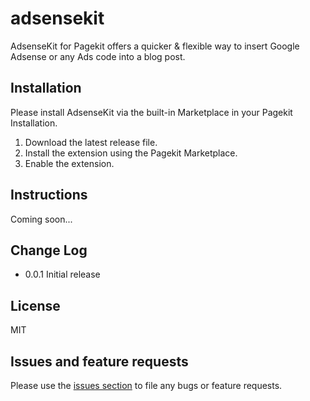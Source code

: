 # adsensekit
AdsenseKit for Pagekit offers a quicker &amp; flexible way to insert Google Adsense or any Ads code into a blog post.

## Installation

Please install AdsenseKit via the built-in Marketplace in your Pagekit Installation.

1. Download the latest release file.
2. Install the extension using the Pagekit Marketplace.
3. Enable the extension.


## Instructions

Coming soon...

## Change Log

* 0.0.1 Initial release

## License

MIT

## Issues and feature requests

Please use the [issues section](https://github.com/lemariva/adsensekit-ads/issues) to file any bugs or feature requests.